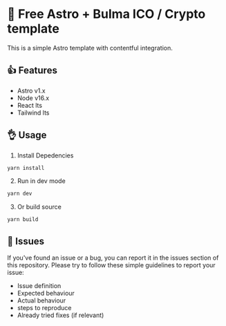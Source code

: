 # 🚀 Free Astro + Bulma ICO / Crypto template

This is a simple Astro template with contentful integration.

## 👍 Features

- Astro v1.x
- Node v16.x
- React lts
- Tailwind lts

## 👌 Usage

1. Install Depedencies

```sh
yarn install
```

2. Run in dev mode

```sh
yarn dev
```

3. Or build source

```sh
yarn build
```

## 🍔 Issues

If you've found an issue or a bug, you can report it in the issues section of this repository. Please try to follow these simple guidelines to report your issue:

- Issue definition
- Expected behaviour
- Actual behaviour
- steps to reproduce
- Already tried fixes (if relevant)
